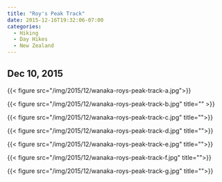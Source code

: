 ```yaml
---
title: "Roy's Peak Track"
date: 2015-12-16T19:32:06-07:00
categories:
  - Hiking
  - Day Hikes
  - New Zealand
---
```

## Dec 10, 2015


{{< figure src="/img/2015/12/wanaka-roys-peak-track-a.jpg">}}


<!--more-->



{{< figure src="/img/2015/12/wanaka-roys-peak-track-b.jpg"  title="" >}}

{{< figure src="/img/2015/12/wanaka-roys-peak-track-c.jpg"  title="">}}

{{< figure src="/img/2015/12/wanaka-roys-peak-track-d.jpg"  title="">}}

{{< figure src="/img/2015/12/wanaka-roys-peak-track-e.jpg"  title="">}}

{{< figure src="/img/2015/12/wanaka-roys-peak-track-f.jpg" title="">}}

{{< figure src="/img/2015/12/wanaka-roys-peak-track-g.jpg" title="">}}
